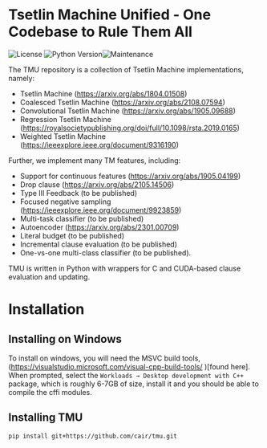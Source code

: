 # Tsetlin Machine Unified - One Codebase to Rule Them All
![License](https://img.shields.io/github/license/microsoft/interpret.svg?style=flat-square) ![Python Version](https://img.shields.io/pypi/pyversions/interpret.svg?style=flat-square)![Maintenance](https://img.shields.io/maintenance/yes/2023?style=flat-square)

The TMU repository is a collection of Tsetlin Machine implementations, namely:
* Tsetlin Machine (https://arxiv.org/abs/1804.01508)
* Coalesced Tsetlin Machine (https://arxiv.org/abs/2108.07594)
* Convolutional Tsetlin Machine (https://arxiv.org/abs/1905.09688)
* Regression Tsetlin Machine (https://royalsocietypublishing.org/doi/full/10.1098/rsta.2019.0165)
* Weighted Tsetlin Machine (https://ieeexplore.ieee.org/document/9316190)

Further, we implement many TM features, including:
* Support for continuous features (https://arxiv.org/abs/1905.04199)
* Drop clause (https://arxiv.org/abs/2105.14506)
* Type III Feedback (to be published)
* Focused negative sampling (https://ieeexplore.ieee.org/document/9923859)
* Multi-task classifier (to be published)
* Autoencoder (https://arxiv.org/abs/2301.00709)
* Literal budget (to be published)
* Incremental clause evaluation (to be published)
* One-vs-one multi-class classifier (to be published).

TMU is written in Python with wrappers for C and CUDA-based clause evaluation and updating.

# Installation

## Installing on Windows
To install on windows, you will need the MSVC build tools, (https://visualstudio.microsoft.com/visual-cpp-build-tools/
)[found here].  When prompted, select the `Workloads → Desktop development with C++` package, 
which is roughly 6-7GB of size, install it and you should be able to compile the cffi modules.

## Installing TMU
```bash
pip install git+https://github.com/cair/tmu.git
```